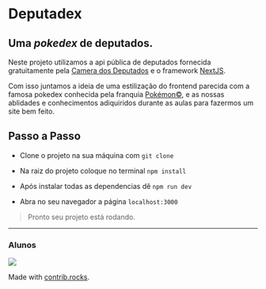 # Deputadex

## Uma _pokedex_ de deputados.

Neste projeto utilizamos a api pública de deputados fornecida gratuitamente pela [Camera dos Deputados](https://www.camara.leg.br/) e o framework [NextJS](https://nextjs.org/).

Com isso juntamos a ideia de uma estilização do frontend parecida com a famosa pokedex conhecida pela franquia [Pokémon©](https://pt.wikipedia.org/wiki/Pok%C3%A9mon), e as nossas ablidades e conhecimentos adiquiridos durante as aulas para fazermos um site bem feito.

## Passo a Passo

- Clone o projeto na sua máquina com `git clone`

- Na raiz do projeto coloque no terminal `npm install`

- Após instalar todas as dependencias dê `npm run dev`

- Abra no seu navegador a página `localhost:3000`

> Pronto seu projeto está rodando.

---

### Alunos

<a href="https://github.com/Rikelmelopes/FrontEnd_API-Deputados/graphs/contributors">
  <img src="https://contrib.rocks/image?repo=Rikelmelopes/FrontEnd_API-Deputados" />
</a>

Made with [contrib.rocks](https://contrib.rocks).
